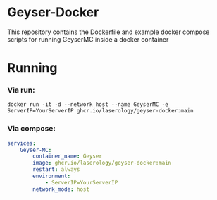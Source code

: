 # Geyser-Docker
This repository contains the Dockerfile and example docker compose scripts for running GeyserMC inside a docker container

# Running
### Via run:
```
docker run -it -d --network host --name GeyserMC -e ServerIP=YourServerIP ghcr.io/laserology/geyser-docker:main
```
### Via compose:
```yml
services:
	Geyser-MC:
		container_name: Geyser
		image: ghcr.io/laserology/geyser-docker:main
		restart: always
		environment:
			- ServerIP=YourServerIP
		network_mode: host
```
